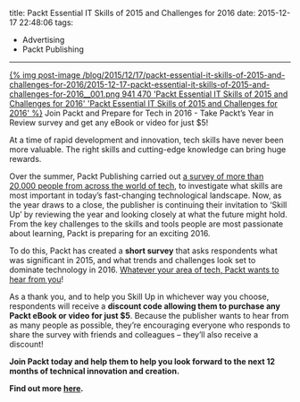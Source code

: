 title: Packt Essential IT Skills of 2015 and Challenges for 2016
date: 2015-12-17 22:48:06
tags:
- Advertising
- Packt Publishing
---

[{% img post-image /blog/2015/12/17/packt-essential-it-skills-of-2015-and-challenges-for-2016/2015-12-17-packt-essential-it-skills-of-2015-and-challenges-for-2016__001.png 941 470 'Packt Essential IT Skills of 2015 and Challenges for 2016' 'Packt Essential IT Skills of 2015 and Challenges for 2016' %}](/blog/2015/12/17/packt-essential-it-skills-of-2015-and-challenges-for-2016/2015-12-17-packt-essential-it-skills-of-2015-and-challenges-for-2016__001.png)
<span class="post-image-title">Join Packt and Prepare for Tech in 2016 - Take Packt’s Year in Review survey and get any eBook or video for just $5!</span>

At a time of rapid development and innovation, tech skills have never been more valuable. The right skills and cutting-edge knowledge can bring huge rewards.

Over the summer, Packt Publishing carried out [a survey of more than 20,000 people from across the world of tech](http://bit.ly/1NYBOs3), to investigate what skills are most important in today’s fast-changing technological landscape. Now, as the year draws to a close, the publisher is continuing their invitation to ‘Skill Up’ by reviewing the year and looking closely at what the future might hold. From the key challenges to the skills and tools people are most passionate about learning, Packt is preparing for an exciting 2016.

<!-- more -->

To do this, Packt has created a __short survey__ that asks respondents what was significant in 2015, and what trends and challenges look set to dominate technology in 2016. [Whatever your area of tech, Packt wants to hear from you](http://bit.ly/1HScEds)!

As a thank you, and to help you Skill Up in whichever way you choose, respondents will receive a __discount code allowing them to purchase any Packt eBook or video for just $5__. Because the publisher wants to hear from as many people as possible, they’re encouraging everyone who responds to share the survey with friends and colleagues – they’ll also receive a discount!

__Join Packt today and help them to help you look forward to the next 12 months of technical innovation and creation.__

__Find out more [here](http://bit.ly/1HScEds).__

